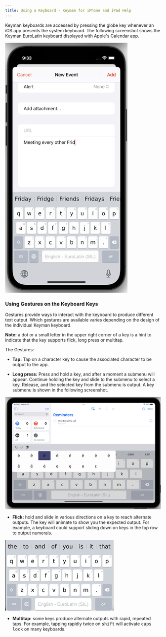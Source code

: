 ```yaml
---
title: Using a Keyboard - Keyman for iPhone and iPad Help
---
```


Keyman keyboards are accessed by pressing the globe key whenever an iOS app presents the system keyboard. The following screenshot shows the Keyman EuroLatin keyboard displayed with Apple's Calendar app.

![](../ios_images/system-keyboard-cal.png)

### Using Gestures on the Keyboard Keys

Gestures provide ways to interact with the keyboard to produce different text output. Which gestures are available varies depending on the design of the individual Keyman keyboard. 

**Note:** a dot or a small letter in the upper right corner of a key is a hint to indicate that the key supports flick, long press or multitap.

The Gestures:

* **Tap:** Tap on a character key to cause the associated character to be output to the app.

* **Long press:** Press and hold a key, and after a moment a submenu will appear. Continue holding the key and slide to the submenu to select a key. Release, and the selected key from the submenu is output. A key submenu is shown in the following screenshot.

![](../ios_images/key-submenu.png)

* **Flick:** hold and slide in various directions on a key to reach alternate outputs. The key will animate to show you the expected output. For example, a keyboard could support sliding down on keys in the top row to output numerals.

![](../ios_images/down-flick-i.gif)

* **Multitap:** some keys produce alternate outputs with rapid, repeated taps. For example, tapping rapidly twice on <kbd>shift</kbd> will activate <kbd>caps lock</kbd> on many keyboards.

